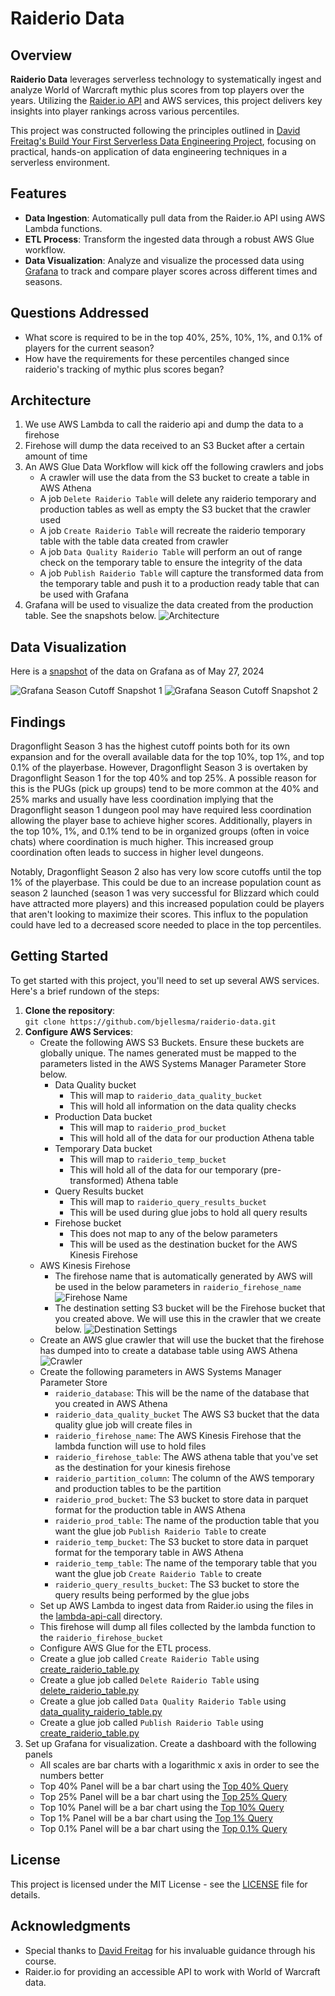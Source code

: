 # Raiderio Data

## Overview

**Raiderio Data** leverages serverless technology to systematically ingest and analyze World of Warcraft mythic plus scores from top players over the years. Utilizing the [Raider.io API](https://raider.io/api) and AWS services, this project delivers key insights into player rankings across various percentiles.

This project was constructed following the principles outlined in [David Freitag's Build Your First Serverless Data Engineering Project](https://maven.com/david-freitag/first-serverless-de-project), focusing on practical, hands-on application of data engineering techniques in a serverless environment.

## Features
- **Data Ingestion**: Automatically pull data from the Raider.io API using AWS Lambda functions.
- **ETL Process**: Transform the ingested data through a robust AWS Glue workflow.
- **Data Visualization**: Analyze and visualize the processed data using [Grafana](https://grafana.com/) to track and compare player scores across different times and seasons.

## Questions Addressed
- What score is required to be in the top 40%, 25%, 10%, 1%, and 0.1% of players for the current season?
- How have the requirements for these percentiles changed since raiderio's tracking of mythic plus scores began?

## Architecture
1. We use AWS Lambda to call the raiderio api and dump the data to a firehose
2. Firehose will dump the data received to an S3 Bucket after a certain amount of time
3. An AWS Glue Data Workflow will kick off the following crawlers and jobs 
    * A crawler will use the data from the S3 bucket to create a table in AWS Athena
    * A job `Delete Raiderio Table` will delete any raiderio temporary and production tables as well as empty the S3 bucket that the crawler used
    * A job `Create Raiderio Table` will recreate the raiderio temporary table with the table data created from crawler
    * A job `Data Quality Raiderio Table` will perform an out of range check on the temporary table to ensure the integrity of the data
    * A job `Publish Raiderio Table` will capture the transformed data from the temporary table and push it to a production ready table that can be used with Grafana
4. Grafana will be used to visualize the data created from the production table. See the snapshots below.
![Architecture](images/architecture.png)

## Data Visualization

Here is a [snapshot](https://bjellesma.grafana.net/dashboard/snapshot/aoe0YpBmrCmVUFaQ6as03Wz4i6cEewC3?orgId=0) of the data on Grafana as of May 27, 2024

![Grafana Season Cutoff Snapshot 1](images/grafana-season-cutoff-1.png)
![Grafana Season Cutoff Snapshot 2](images/grafana-season-cutoff-2.png)

## Findings

Dragonflight Season 3 has the highest cutoff points both for its own expansion and for the overall available data for the top 10%, top 1%, and top 0.1% of the playerbase. However, Dragonflight Season 3 is overtaken by Dragonflight Season 1 for the top 40% and top 25%. A possible reason for this is the PUGs (pick up groups) tend to be more common at the 40% and 25% marks and usually have less coordination implying that the Dragonflight season 1 dungeon pool may have required less coordination allowing the player base to achieve higher scores. Additionally, players in the top 10%, 1%, and 0.1% tend to be in organized groups (often in voice chats) where coordination is much higher. This increased group coordination often leads to success in higher level dungeons.

Notably, Dragonflight Season 2 also has very low score cutoffs until the top 1% of the playerbase. This could be due to an increase population count as season 2 launched (season 1 was very successful for Blizzard which could have attracted more players) and this increased population could be players that aren't looking to maximize their scores. This influx to the population could have led to a decreased score needed to place in the top percentiles.

## Getting Started
To get started with this project, you'll need to set up several AWS services. Here's a brief rundown of the steps:

1. **Clone the repository**:  
   `git clone https://github.com/bjellesma/raiderio-data.git`
2. **Configure AWS Services**:
    - Create the following AWS S3 Buckets. Ensure these buckets are globally unique. The names generated must be mapped to the parameters listed in the AWS Systems Manager Parameter Store below.
        - Data Quality bucket
            - This will map to `raiderio_data_quality_bucket`
            - This will hold all information on the data quality checks
        - Production Data bucket
            - This will map to `raiderio_prod_bucket`
            - This will hold all of the data for our production Athena table
        - Temporary Data bucket
            - This will map to `raiderio_temp_bucket`
            - This will hold all of the data for our temporary (pre-transformed) Athena table
        - Query Results bucket
            - This will map to `raiderio_query_results_bucket`
            - This will be used during glue jobs to hold all query results
        - Firehose bucket
            - This does not map to any of the below parameters
            - This will be used as the destination bucket for the AWS Kinesis Firehose
    - AWS Kinesis Firehose
        - The firehose name that is automatically generated by AWS will be used in the below parameters in `raiderio_firehose_name`
        ![Firehose Name](images/firehose-name.png)
        - The destination setting S3 bucket will be the Firehose bucket that you created above. We will use this in the crawler that we create below.
        ![Destination Settings](images/firehose-destination-settings.png)
    - Create an AWS glue crawler that will use the bucket that the firehose has dumped into to create a database table using AWS Athena
    ![Crawler](images/crawler.png)
    - Create the following parameters in AWS Systems Manager Parameter Store
        - `raiderio_database`: This will be the name of the database that you created in AWS Athena
        - `raiderio_data_quality_bucket` The AWS S3 bucket that the data quality glue job will create files in
        - `raiderio_firehose_name`: The AWS Kinesis Firehose that the lambda function will use to hold files
        - `raiderio_firehose_table`: The AWS athena table that you've set as the destination for your kinesis firehose
        - `raiderio_partition_column`: The column of the AWS temporary and production tables to be the partition
        - `raiderio_prod_bucket`: The S3 bucket to store data in parquet format for the production table in AWS Athena
        - `raiderio_prod_table`: The name of the production table that you want the glue job `Publish Raiderio Table` to create
        - `raiderio_temp_bucket`: The S3 bucket to store data in parquet format for the temporary table in AWS Athena
        - `raiderio_temp_table`: The name of the temporary table that you want the glue job `Create Raiderio Table` to create
        - `raiderio_query_results_bucket`: The S3 bucket to store the query results being performed by the glue jobs
   - Set up AWS Lambda to ingest data from Raider.io using the files in the [lambda-api-call](https://github.com/bjellesma/raiderio-data/tree/main/lambda-api-call) directory.
    - This firehose will dump all files collected by the lambda function to the `raiderio_firehose_bucket`
   - Configure AWS Glue for the ETL process.
    - Create a glue job called `Create Raiderio Table` using [create_raiderio_table.py](https://github.com/bjellesma/raiderio-data/blob/main/raiderio-glue-jobs/create_raiderio_table.py)
    - Create a glue job called `Delete Raiderio Table` using [delete_raiderio_table.py](https://github.com/bjellesma/raiderio-data/blob/main/raiderio-glue-jobs/delete_raiderio_table.py)
    - Create a glue job called `Data Quality Raiderio Table` using [data_quality_raiderio_table.py](https://github.com/bjellesma/raiderio-data/blob/main/raiderio-glue-jobs/data_quality_raiderio_table.py)
    - Create a glue job called `Publish Raiderio Table` using [create_raiderio_table.py](https://github.com/bjellesma/raiderio-data/blob/main/raiderio-glue-jobs/publish_raiderio_table.py)
3. Set up Grafana for visualization. Create a dashboard with the following panels
    - All scales are bar charts with a logarithmic x axis in order to see the numbers better
    - Top 40% Panel will be a bar chart using the [Top 40% Query](https://github.com/bjellesma/raiderio-data/blob/main/grafana-queries/top40.sql)
    - Top 25% Panel will be a bar chart using the [Top 25% Query](https://github.com/bjellesma/raiderio-data/blob/main/grafana-queries/top25.sql)
    - Top 10% Panel will be a bar chart using the [Top 10% Query](https://github.com/bjellesma/raiderio-data/blob/main/grafana-queries/top10.sql)
    - Top 1% Panel will be a bar chart using the [Top 1% Query](https://github.com/bjellesma/raiderio-data/blob/main/grafana-queries/top1.sql)
    - Top 0.1% Panel will be a bar chart using the [Top 0.1% Query](https://github.com/bjellesma/raiderio-data/blob/main/grafana-queries/toppoint1.sql)

## License
This project is licensed under the MIT License - see the [LICENSE](LICENSE.md) file for details.

## Acknowledgments
- Special thanks to [David Freitag](https://github.com/dkfreitag) for his invaluable guidance through his course.
- Raider.io for providing an accessible API to work with World of Warcraft data.